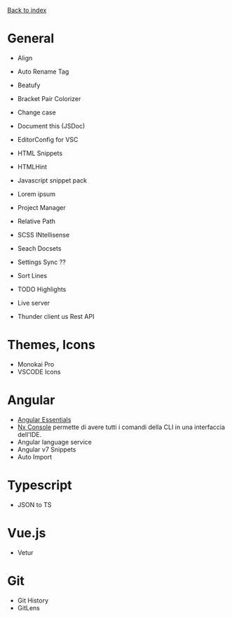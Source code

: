 [Back to index](../README.md)

# General
- Align
- Auto Rename Tag
- Beatufy
- Bracket Pair Colorizer
- Change case
- Document this (JSDoc)
- EditorConfig for VSC

- HTML Snippets
- HTMLHint
- Javascript snippet pack
- Lorem ipsum
- Project Manager
- Relative Path
- SCSS INtellisense
- Seach Docsets

- Settings Sync ??
- Sort Lines
- TODO Highlights
- Live server
- Thunder client us Rest API

# Themes, Icons
- Monokai Pro
- VSCODE Icons

# Angular
- [Angular Essentials](https://marketplace.visualstudio.com/items?itemName=johnpapa.angular-essentials&wt.mc_id=devto-blog-jopapa) 
- [Nx Console](https://nx.dev/) permette di avere tutti i comandi della CLI in una interfaccia dell'IDE.
- Angular language service
- Angular v7 Snippets
- Auto Import

# Typescript
- JSON to TS

# Vue.js
- Vetur

# Git
- Git History
- GitLens


